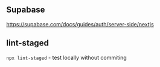 ## Supabase

https://supabase.com/docs/guides/auth/server-side/nextjs

## lint-staged

`npx lint-staged` - test locally without commiting
